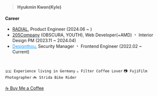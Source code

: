 > <b>Hyukmin Kwon(Kyle)</b>


#### Career 
- <a href="https://lazykyle.me/works" target="_blank">RADIAL</a>, Product Engineer (2024.06 ~ )
- <a href="https://205company.com/" target="_blank">205Company</a> (OBSCURA, YOUTH), Web Developer(+AMD) ﹡ Interior Design PM (2023.11 ~ 2024.04)
- <a href="https://designthou.com" target="_blank" style="color:#1C9EFF;">Designthou</a>, Security Manager ﹡ Frontend Engineer (2022.02 ~ Current)

<br/> 

`🇩🇪 Experience living in Germany` `☕️ Filter Coffee Lover` `📷 FujiFilm Photographer` `🚲 Strida Bike Rider`

<a href="https://www.buymeacoffee.com/kwonkyle" target="_blank" rel="noopener noreferrer" > ☕️ Buy Me a Coffee</a>

